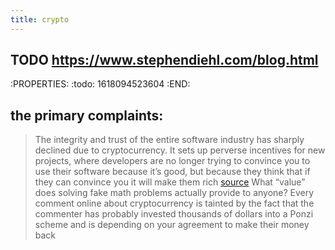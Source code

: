 ```yaml
---
title: crypto
---
```


## TODO https://www.stephendiehl.com/blog.html
:PROPERTIES:
:todo: 1618094523604
:END:
## the primary complaints:
> The integrity and trust of the entire software industry has sharply declined due to cryptocurrency. It sets up perverse incentives for new projects, where developers are no longer trying to convince you to use their software because it’s good, but because they think that if they can convince you it will make them rich [source](https://drewdevault.com/2021/04/26/Cryptocurrency-is-a-disaster.html#fnref:2)
> What “value” does solving fake math problems actually provide to anyone?
> Every comment online about cryptocurrency is tainted by the fact that the commenter has probably invested thousands of dollars into a Ponzi scheme and is depending on your agreement to make their money back
